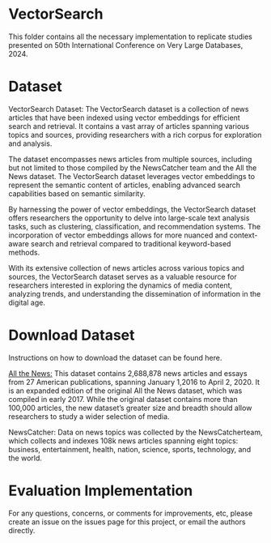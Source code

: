 # VectorSearch

This folder contains all the necessary implementation to replicate studies presented on 50th International Conference on Very Large Databases, 2024.

# Dataset
VectorSearch Dataset: The VectorSearch dataset is a collection of news articles that have been indexed using vector embeddings for efficient search and retrieval. It contains a vast array of articles spanning various topics and sources, providing researchers with a rich corpus for exploration and analysis.

The dataset encompasses news articles from multiple sources, including but not limited to those compiled by the NewsCatcher team and the All the News dataset. The VectorSearch dataset leverages vector embeddings to represent the semantic content of articles, enabling advanced search capabilities based on semantic similarity.

By harnessing the power of vector embeddings, the VectorSearch dataset offers researchers the opportunity to delve into large-scale text analysis tasks, such as clustering, classification, and recommendation systems. The incorporation of vector embeddings allows for more nuanced and context-aware search and retrieval compared to traditional keyword-based methods.

With its extensive collection of news articles across various topics and sources, the VectorSearch dataset serves as a valuable resource for researchers interested in exploring the dynamics of media content, analyzing trends, and understanding the dissemination of information in the digital age.

# Download Dataset
Instructions on how to download the dataset can be found here.

<a href="https://components.one/datasets/all-the-news-2-news-articles-dataset">All the News:</a> This dataset contains 2,688,878 news articles and essays from 27 American publications, spanning January 1,2016 to April 2, 2020. It is an expanded edition of the original All the News dataset, which was compiled in early 2017. While the original dataset contains more than 100,000 articles, the new dataset’s greater size and breadth should allow researchers to study a wider selection of media.

NewsCatcher: Data on news topics was collected by the NewsCatcherteam, which collects and indexes 108k news articles spanning eight topics: business, entertainment, health, nation, science,
sports, technology, and the world.

# Evaluation Implementation

For any questions, concerns, or comments for improvements, etc, please create an issue on the issues page for this project, or email the authors directly.

